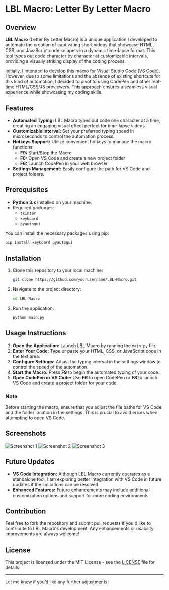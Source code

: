 # LBL Macro: Letter By Letter Macro

## Overview

**LBL Macro** (Letter By Letter Macro) is a unique application I developed to automate the creation of captivating short videos that showcase HTML, CSS, and JavaScript code snippets in a dynamic time-lapse format. This tool types out code character by character at customizable intervals, providing a visually striking display of the coding process.

Initially, I intended to develop this macro for Visual Studio Code (VS Code). However, due to some limitations and the absence of existing shortcuts for this kind of automation, I decided to pivot to using CodePen and other real-time HTML/CSS/JS previewers. This approach ensures a seamless visual experience while showcasing my coding skills.

## Features

- **Automated Typing:** LBL Macro types out code one character at a time, creating an engaging visual effect perfect for time-lapse videos.
- **Customizable Interval:** Set your preferred typing speed in microseconds to control the automation process.
- **Hotkeys Support:** Utilize convenient hotkeys to manage the macro functions:
  - **F9:** Start/Stop the Macro
  - **F8:** Open VS Code and create a new project folder
  - **F6:** Launch CodePen in your web browser
- **Settings Management:** Easily configure the path for VS Code and project folders.

## Prerequisites

- **Python 3.x** installed on your machine.
- Required packages: 
  - `tkinter`
  - `keyboard`
  - `pyautogui`
  
You can install the necessary packages using pip:

```bash
pip install keyboard pyautogui
```

## Installation

1. Clone this repository to your local machine:
   ```bash
   git clone https://github.com/yourusername/LBL-Macro.git
   ```
   
2. Navigate to the project directory:
   ```bash
   cd LBL-Macro
   ```

3. Run the application:
   ```bash
   python main.py
   ```

## Usage Instructions

1. **Open the Application:** Launch LBL Macro by running the `main.py` file.
2. **Enter Your Code:** Type or paste your HTML, CSS, or JavaScript code in the text area.
3. **Configure Settings:** Adjust the typing interval in the settings window to control the speed of the automation.
4. **Start the Macro:** Press **F9** to begin the automated typing of your code.
5. **Open CodePen or VS Code:** Use **F6** to open CodePen or **F8** to launch VS Code and create a project folder for your code.

### Note
Before starting the macro, ensure that you adjust the file paths for VS Code and the folder location in the settings. This is crucial to avoid errors when attempting to open VS Code.

## Screenshots

<!-- Add your screenshots here -->
![Screenshot 1](https://i.postimg.cc/fLBLf7PP/image.png)
![Screenshot 2](https://i.postimg.cc/GtfmZLdJ/image.png)
![Screenshot 3](https://i.postimg.cc/MGwpkr24/image.png)

## Future Updates

- **VS Code Integration:** Although LBL Macro currently operates as a standalone tool, I am exploring better integration with VS Code in future updates if the limitations can be resolved.
- **Enhanced Features:** Future enhancements may include additional customization options and support for more coding environments.

## Contribution

Feel free to fork the repository and submit pull requests if you'd like to contribute to LBL Macro's development. Any enhancements or usability improvements are always welcome!

## License

This project is licensed under the MIT License - see the [LICENSE](LICENSE) file for details.

---

Let me know if you’d like any further adjustments!
